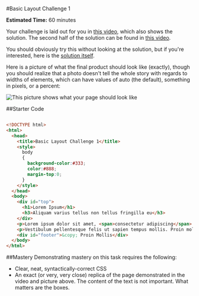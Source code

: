 #Basic Layout Challenge 1

**Estimated Time:** 60 minutes

Your challenge is laid out for you in [this video](http://www.youtube.com/watch?v=NuUDce1UC04), which also shows the solution. The second half of the solution can be found in [this video](http://www.youtube.com/watch?v=bxJetHA3ZeY).

You should obviously try this without looking at the solution, but if you're interested, here is the [solution itself](https://github.com/christensenacademy/christensen-academy/blob/master/modules/css-layouts/challenges/basic-layout-challenge-1.html).

Here is a picture of what the final product should look like (exactly), though you should realize that a photo doesn't tell the whole story with regards to widths of elements, which can have values of auto (the default), something in pixels, or a percent:

![This picture shows what your page should look like](https://raw.github.com/christensenacademy/christensen-academy/master/modules/css-layouts/challenges/basic-layout-challenge-1.png)

##Starter Code

```html

<!DOCTYPE html>
<html>
  <head>
    <title>Basic Layout Challenge 1</title>
    <style>
      body
      {
        background-color:#333;
        color:#888;
        margin-top:0;
      }
    </style>
  </head>
  <body>
    <div id="top">
      <h1>Lorem Ipsum</h1>
      <h3>Aliquam varius tellus non tellus fringilla eu</h3>
    </div>
    <p>Lorem ipsum dolor sit amet, <span>consectetur adipiscing</span> elit. Aenean ut tincidunt urna. Integer faucibus nisl at tellus cursus at mollis elit tincidunt. Fusce quis tellus sed nulla fermentum aliquam a sodales lorem. Praesent vehicula ornare nibh, sit amet bibendum turpis volutpat eu. In scelerisque, dolor in condimentum adipiscing, nunc dolor tristique sapien, ut cursus nisi ipsum ut justo. Curabitur cursus nisi eget lorem hendrerit porttitor.</p>
    <p>Vestibulum pellentesque felis ut sapien tempus mollis. Proin mollis, nulla nec venenatis sodales, libero lorem suscipit dolor, vel ullamcorper velit metus in augue. Nam at diam mi, non tincidunt nisi. Quisque at quam ligula, a porta risus. Sed congue pellentesque tortor eget euismod. Nullam ut nisi eget risus varius pharetra quis ut leo. Duis sagittis diam id eros aliquet consectetur ullamcorper tellus euismod. Nullam id nunc et mi aliquet suscipit. Nunc varius, urna eu feugiat convallis, nulla felis semper turpis, quis pharetra neque erat quis velit. Maecenas vel elementum ligula.</p>
    <div id="footer">&copy; Proin Mollis</div>
  </body>
</html>
```

##Mastery
Demonstrating mastery on this task requires the following:
* Clear, neat, syntactically-correct CSS
* An exact (or very, very close) replica of the page demonstrated in the video and picture above. The content of the text is not important. What matters are the boxes.